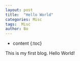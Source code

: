 ```yaml
---
layout: post
title:  "Hello World"
categories: Misc
tags:  Misc
author: Bo
---
```


* content
{:toc}

This is my first blog. Hello World!
